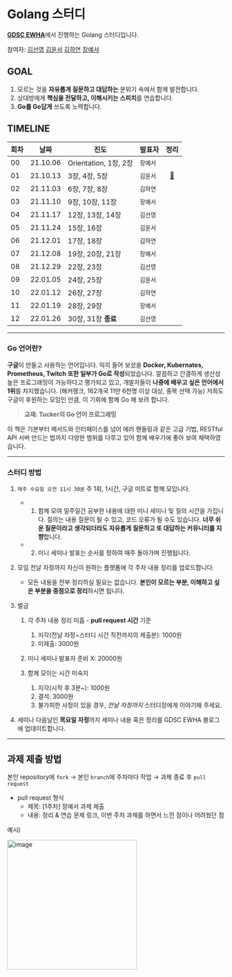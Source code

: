 # Golang 스터디

[**GDSC EWHA**](https://github.com/gdscewha-3rd)에서 진행하는 Golang 스터디입니다.

참여자: [김선영](https://github.com/seondal) [김윤서](https://github.com/ottl-seo) [김하연](https://github.com/haayun) [장예서](https://github.com/yesyeseo)

## GOAL

1. 모르는 것을 **자유롭게 질문하고 대답하는** 분위기 속에서 함께 발전합니다.
2. 상대방에게 **핵심을 전달하고, 이해시키는 스피치**를 연습합니다.
3. **Go를 Go답게** 쓰도록 노력합니다.

## TIMELINE
 
|회차|날짜|진도|발표자|정리|
|---|---|---|---|:---:|
|00|21.10.06|Orientation, 1장, 2장|`장예서`| |
|01|21.10.13|3장, 4장, 5장|`김윤서` | [📗](https://gdscewha.tistory.com/entry/1%EC%A3%BC%EC%B0%A8-Go-%EC%96%B8%EC%96%B4-%EC%9E%85%EB%AC%B8%ED%95%98%EA%B8%B0-%EA%B0%9C%EB%85%90-%EB%B3%80%EC%88%98-%ED%91%9C%EC%A4%80%EC%9E%85%EC%B6%9C%EB%A0%A5-%EC%84%A4%EC%B9%98-%EB%B0%A9%EB%B2%95)|
|02|21.11.03|6장, 7장, 8장|`김하연` | |
|03|21.11.10|9장, 10장, 11장|`장예서` | |
|04|21.11.17|12장, 13장, 14장| `김선영`| |
|05|21.11.24|15장, 16장|`김윤서` | |
|06|21.12.01|17장, 18장|`김하연` | |
|07|21.12.08|19장, 20장, 21장|`장예서` | |
|08|21.12.29|22장, 23장|`김선영` | |
|09|22.01.05|24장, 25장|`김윤서` | |
|10|22.01.12|26장, 27장|`김하연` | |
|11|22.01.19|28장, 29장|`장예서` | |
|12|22.01.26|30장, 31장 **종료**| `김선영` | |

---

### Go 언어란?

**구글**이 만들고 사용하는 언어입니다. 익히 들어 보셨을 **Docker, Kubernates, Prometheus, Twitch 또한 일부가 Go로 작성**되었습니다. 깔끔하고 간결하게 생산성 높은 프로그래밍이 가능하다고 평가되고 있고, 
개발자들이 **나중에 배우고 싶은 언어에서 1위**를 차지했습니다. (해커랭크, 162개국 11만 6천명 이상 대상, 중복 선택 가능)
저희도 구글이 후원하는 모임인 만큼, 이 기회에 함께 Go 해 보려 합니다. 

> **교재: Tucker의 Go 언어 프로그래밍**

이 책은 기본부터 메서드와 인터페이스를 넘어 에러 핸들링과 같은 고급 기법, RESTful API 서버 만드는 법까지 다양한 범위를 다루고 있어 함께 배우기에 좋아 보여 채택하였습니다.

---

### **스터디 방법**

1. `매주 수요일 오전 11시 30분` 주 1회, 1시간, 구글 미트로 함께 모입니다.
   
    - 1. 함께 모여 일주일간 공부한 내용에 대한 미니 세미나 및 질의 시간을 가집니다.
       질의는 내용 질문이 될 수 있고, 코드 오류가 될 수도 있습니다. 
       **너무 쉬운 질문이라고 생각되더라도 자유롭게 질문하고 또 대답하는 커뮤니티를 지향**합니다.

    - 2. 미니 세미나 발표는 순서를 정하여 매주 돌아가며 진행됩니다.
    

2. 모임 전날 자정까지 자신이 원하는 플랫폼에 각 주차 내용 정리를 업로드합니다.
    - 모든 내용을 전부 정리하실 필요는 없습니다. **본인이 모르는 부분, 이해하고 싶은 부분을 중점으로 정리**하시면 됩니다.


3. 벌금

    1. 각 주차 내용 정리 미흡 - **pull request 시간** 기준
        1. 지각(전날 자정~스터디 시간 직전까지의 제출분): 1000원
        2. 미제출: 3000원

    2. 미니 세미나 발표자 준비 X: 20000원

    3. 함께 모이는 시간 미숙지
        1. 지각(시작 후 3분~): 1000원
        2. 결석: 3000원
        3. 불가피한 사정이 있을 경우, *전날 자정까지* 스터디장에게 이야기해 주세요.


4. 세미나 다음날인 **목요일 자정**까지 세미나 내용 혹은 정리를 GDSC EWHA 블로그에 업데이트합니다.

---

## 과제 제출 방법

본인 repository에 `fork` → 본인 `branch`에 주차마다 작업 → 과제 종료 후 `pull request`

- pull request 형식 
   - 제목: [1주차] 장예서 과제 제출
   - 내용: 정리 & 연습 문제 링크, 이번 주차 과제를 하면서 느낀 점이나 어려웠던 점

예시)

<img src="https://user-images.githubusercontent.com/69420512/136134843-f43bd2bd-c3f2-4eea-9a96-ea7e022bd40a.png" alt="image" width="300" height="whatever">
